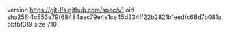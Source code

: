 version https://git-lfs.github.com/spec/v1
oid sha256:4c553e79f68484aec79e4e1ce45d234ff22b2821b1eedfc68d7b081abbfbf319
size 710
